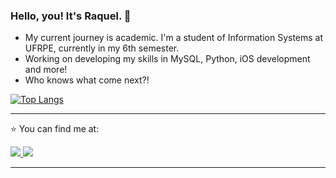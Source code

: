 ### Hello, you! It's Raquel. 👋

<ul>
  <li>My current journey is academic. I'm a student of Information Systems at UFRPE, currently in my 6th semester.</li>
  <li>Working on developing my skills in MySQL, Python, iOS development and more!</li>
  <li>Who knows what come next?! </li>
</ul>

[![Top Langs](https://github-readme-stats.vercel.app/api/top-langs/?username=xraquelsilva&layout=donut)](https://github.com/xraquelsilva/github-readme-stats)

---

⭐️ You can find me at:

<a href="https://www.linkedin.com/in/raquelsilvax/" alt="Linkedin" target="_blank">
  <img src="https://img.shields.io/badge/linkedin-%230077B5.svg?style=for-the-badge&logo=linkedin&logoColor=white&link=https://www.linkedin.com/in/raquelsilvax">
</a>

<a href="https://medium.com/@raquelsilvax" alt="Medium" target="_blank">
  <img src="https://img.shields.io/badge/Medium-12100E?style=for-the-badge&logo=medium&logoColor=white&link=https://medium.com/@raquelsilvax">
</a>

---
